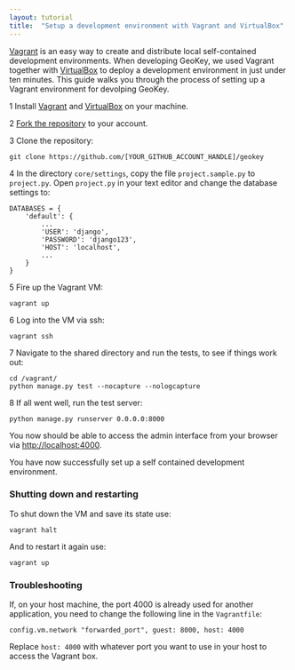 ```yaml
---
layout: tutorial
title:  "Setup a development environment with Vagrant and VirtualBox"
---
```


[Vagrant](http://vagrantup.com/) is an easy way to create and distribute local self-contained development environments. When developing GeoKey, we used Vagrant together with [VirtualBox](https://www.virtualbox.org/) to deploy a development environment in just under ten minutes. This guide walks you through the process of setting up a Vagrant environment for devolping GeoKey.

<span class="tut-step">1</span> Install [Vagrant](https://docs.vagrantup.com/v2/installation/index.html) and [VirtualBox](https://www.virtualbox.org/) on your machine.

<span class="tut-step">2</span> <a href="https://github.com/ExCiteS/geokey/fork">Fork the repository</a> to your account.

<span class="tut-step">3</span> Clone the repository:

```
git clone https://github.com/[YOUR_GITHUB_ACCOUNT_HANDLE]/geokey
```

<span class="tut-step">4</span> In the directory `core/settings`, copy the file `project.sample.py` to `project.py`. Open `project.py` in your text editor and change the database settings to:

```
DATABASES = {
    'default': {
        ...
        'USER': 'django',
        'PASSWORD': 'django123',
        'HOST': 'localhost',
        ...
    }
}
```

<span class="tut-step">5</span> Fire up the Vagrant VM:

```
vagrant up
```

<span class="tut-step">6</span> Log into the VM via ssh:

```
vagrant ssh
```

<span class="tut-step">7</span> Navigate to the shared directory and run the tests, to see if things work out:

```
cd /vagrant/
python manage.py test --nocapture --nologcapture
```

<span class="tut-step">8</span> If all went well, run the test server:

```
python manage.py runserver 0.0.0.0:8000
```

You now should be able to access the admin interface from your browser via [http://localhost:4000](http://localhost:4000).

You have now successfully set up a self contained development environment.

### Shutting down and restarting

To shut down the VM and save its state use:

```
vagrant halt
```

And to restart it again use:

```
vagrant up
```

### Troubleshooting

If, on your host machine, the port 4000 is already used for another application, you need to change the following line in the `Vagrantfile`:

```
config.vm.network "forwarded_port", guest: 8000, host: 4000
```

Replace `host: 4000` with whatever port you want to use in your host to access the Vagrant box.
